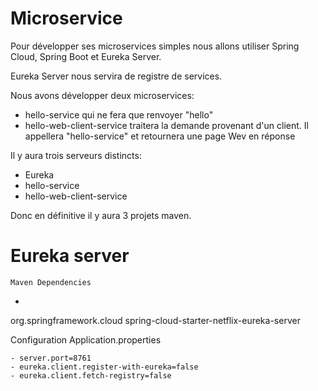 # Microservice
Pour développer ses microservices simples nous allons utiliser Spring Cloud, Spring Boot et Eureka Server.

Eureka Server nous servira de registre de services.

Nous avons développer deux microservices:
  - hello-service qui ne fera que renvoyer "hello"
  - hello-web-client-service traitera la demande provenant d'un client. Il appellera "hello-service" et retournera une page Wev en réponse
  
Il y aura trois serveurs distincts:
  - Eureka
  - hello-service
  - hello-web-client-service
  
Donc en définitive il y aura 3 projets maven.

# Eureka server
    Maven Dependencies
  
  - <dependency>
  <groupId>org.springframework.cloud</groupId>
  <artifactId>spring-cloud-starter-netflix-eureka-server</artifactId>
    </dependency>

  Configuration
    Application.properties
    
    - server.port=8761
    - eureka.client.register-with-eureka=false
    - eureka.client.fetch-registry=false
    
